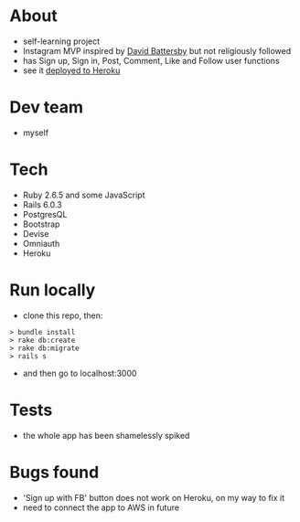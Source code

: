 # About
- self-learning project
- Instagram MVP inspired by [David Battersby](https://www.youtube.com/watch?v=dqjF3C9A-Yg) but not religiously followed
- has Sign up, Sign in, Post, Comment, Like and Follow user functions
- see it [deployed to Heroku](https://frozen-citadel-70120.herokuapp.com/)

# Dev team

- myself

# Tech

- Ruby 2.6.5 and some JavaScript
- Rails 6.0.3
- PostgresQL
- Bootstrap
- Devise
- Omniauth
- Heroku

# Run locally

- clone this repo, then:

```
> bundle install
> rake db:create
> rake db:migrate
> rails s
```
- and then go to localhost:3000

# Tests

- the whole app has been shamelessly spiked

# Bugs found

- 'Sign up with FB' button does not work on Heroku, on my way to fix it
- need to connect the app to AWS in future






